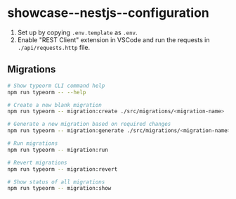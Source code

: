 # showcase--nestjs--configuration

1. Set up by copying `.env.template` as `.env`.
2. Enable "REST Client" extension in VSCode and run the requests in `./api/requests.http` file.

## Migrations

```bash
# Show typeorm CLI command help
npm run typeorm -- --help

# Create a new blank migration
npm run typeorm -- migration:create ./src/migrations/<migration-name>

# Generate a new migration based on required changes
npm run typeorm -- migration:generate ./src/migrations/<migration-name>

# Run migrations
npm run typeorm -- migration:run

# Revert migrations
npm run typeorm -- migration:revert

# Show status of all migrations
npm run typeorm -- migration:show
```
